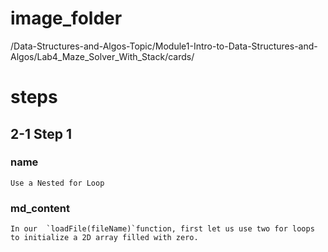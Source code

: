 # image_folder
/Data-Structures-and-Algos-Topic/Module1-Intro-to-Data-Structures-and-Algos/Lab4_Maze_Solver_With_Stack/cards/
  
# steps

## 2-1 Step 1

### name
```
Use a Nested for Loop
```

### md_content
```
In our  `loadFile(fileName)`function, first let us use two for loops to initialize a 2D array filled with zero. 
```
